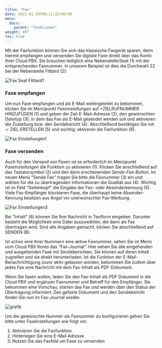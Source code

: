 ```yaml
---
title: "Fax"
date: 2022-01-20T00:11:22+00:00
menu:
  docs:
    parent: "funktionen"
weight: 407
toc: true
---
```


Mit der Faxfunktion können Sie sich das klassische Faxgerät sparen, denn hiermit empfangen und versenden Sie digitale Faxe direkt über das Konto Ihrer Cloud PBX. Sie brauchen lediglich eine Nebenstelle/Seat (1) mit der entsprechenden Faxnummer. In unserem Beispiel ist dies die Durchwahl 22 bei der Nebenstelle Flittard (2):

![Fax Seat Flittard1](https://user-images.githubusercontent.com/98753538/162135771-5b0c0c96-13a0-4096-a0f4-2e0c1e17434c.jpg)

### Faxe empfangen

Um nun Faxe empfangen und als E-Mail weitergeleitet zu bekommen, klicken Sie im Menüpunkt *Faxeinstellungen* auf +ZIELRUFNUMMER HINZUFÜGEN (1) und geben die Ziel-E-Mail-Adresse (2), den gewünschten Dateityp (3), in dem das Fax als E-Mail gesendet werden soll und aktivieren die Zustellung bzw. den Sendebericht (4). Abschließend bestätigen Sie mit ✓ ZIEL ERSTELLEN (5) und wichtig: aktiveren die Faxfunktion (6).

![Fax Einstellungen1](https://user-images.githubusercontent.com/98753538/162148734-0797682a-2dcd-47d3-8f7d-92c813024b72.jpg)

### Faxe versenden

Auch für den Versand von Faxen ist es erforderlich im Menüpunkt *Faxeinstellungen* die Funktion zu aktivieren (1). Klicken Sie anschließend auf das Tastatursymbol (2) und den dann erscheinenden *Sende-Fax-Button*. Im neuen Menü "Sende Fax" tragen Sie bitte die Faxnummer (3) ein und wählen für die zu übertragenden Informationen die Qualität aus (4). Wichtig ist im Feld "Seitenkopf" die Eingabe der Fax- oder Absenderkennung (5). Viele Fax-Empfänger blockieren Faxe, die überhaupt keine Absender-Kennung besitzen aus Angst vor unerwünschter Fax-Werbung.

![Fax Einstellungen3](https://user-images.githubusercontent.com/98753538/162151663-768a49d4-7c83-45a3-bb03-ac65eb3ea244.jpg)

Bei "Inhalt" (6) können Sie Ihre Nachricht in Textform eingeben. Darunter besteht die Möglichkeit eine Datei auszuwählen, die dann als Fax übertragen wird. Sind alle Angaben gemacht, klicken Sie abschließend auf SENDEN (8).






Ist schon eine Ihrer Nummern eine aktive Faxnummer, sehen Sie im Menü vom Cloud PBX Konto das "Fax-Journal". Hier sehen Sie alle eingehenden und ausgehenden Faxe mit Sendeberichten. Sie können auf deren Inhalt zugreifen und sie direkt herunterladen. Ist die Funktion der E-Mail-Benachrichtigung zuvor aktiv gelassen worden, bekommen Sie zudem über jedes Fax eine Nachricht mit dem Fax-Inhalt als PDF-Dokument.

Wenn Sie faxen wollen, laden Sie den Fax-Inhalt als PDF Dokument in die Cloud PBX und ergänzen Faxnummer und Betreff für den Empfänger. Sie bekommen eine Vorschau, starten das Fax und werden über den Status der Übertragung informiert. Das gefaxte Dokument und den Sendebericht finden Sie nun im Fax-Journal wieder.

![grafik](https://user-images.githubusercontent.com/20154956/151542716-bd20b68d-2beb-4bfd-943f-4dd1c1f57e2d.png)

Um die gewünschte Nummer als Faxnummer zu konfigurieren gehen Sie bitte unter Faxeinstellungen wie folgt vor:

1. Aktivieren Sie die Faxfunktion
2. Hinterlegen Sie eine E-Mail Adresse
3. Nutzen Sie das Faxfeld um Faxe zu versenden
